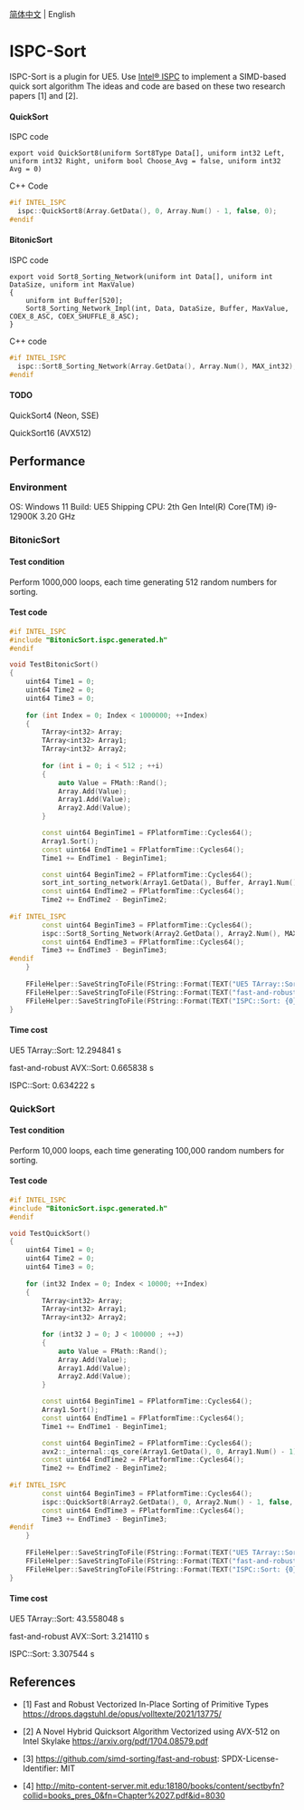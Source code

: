 [简体中文](./README_ZH.md) | English

# ISPC-Sort

ISPC-Sort is a plugin for UE5. Use [Intel® ISPC](https://github.com/ispc/ispc) to implement a SIMD-based quick sort algorithm
The ideas and code are based on these two research papers [1] and [2].

#### QuickSort

ISPC code
```
export void QuickSort8(uniform Sort8Type Data[], uniform int32 Left, uniform int32 Right, uniform bool Choose_Avg = false, uniform int32 Avg = 0)
```
C++ Code
```cpp
#if INTEL_ISPC
  ispc::QuickSort8(Array.GetData(), 0, Array.Num() - 1, false, 0);
#endif
```

#### BitonicSort

ISPC code
```
export void Sort8_Sorting_Network(uniform int Data[], uniform int DataSize, uniform int MaxValue)
{
    uniform int Buffer[520];
    Sort8_Sorting_Network_Impl(int, Data, DataSize, Buffer, MaxValue, COEX_8_ASC, COEX_SHUFFLE_8_ASC);
}
```
C++ code
```cpp
#if INTEL_ISPC
  ispc::Sort8_Sorting_Network(Array.GetData(), Array.Num(), MAX_int32);
#endif
```

#### TODO

QuickSort4 (Neon, SSE)

QuickSort16 (AVX512)

## Performance

### Environment

OS: Windows 11
Build: UE5 Shipping
CPU: 2th Gen Intel(R) Core(TM) i9-12900K   3.20 GHz

### BitonicSort

#### Test condition

Perform 1000,000 loops, each time generating 512 random numbers for sorting.

#### Test code

```cpp
#if INTEL_ISPC
#include "BitonicSort.ispc.generated.h"
#endif

void TestBitonicSort()
{
	uint64 Time1 = 0;
	uint64 Time2 = 0;
	uint64 Time3 = 0;
	
	for (int Index = 0; Index < 1000000; ++Index)
	{
		TArray<int32> Array;
		TArray<int32> Array1;
		TArray<int32> Array2;
		
		for (int i = 0; i < 512 ; ++i)
		{
			auto Value = FMath::Rand();
			Array.Add(Value);
			Array1.Add(Value);
			Array2.Add(Value);
		}

		const uint64 BeginTime1 = FPlatformTime::Cycles64();
		Array1.Sort();
		const uint64 EndTime1 = FPlatformTime::Cycles64();
		Time1 += EndTime1 - BeginTime1;

		const uint64 BeginTime2 = FPlatformTime::Cycles64();
		sort_int_sorting_network(Array1.GetData(), Buffer, Array1.Num());
		const uint64 EndTime2 = FPlatformTime::Cycles64();
		Time2 += EndTime2 - BeginTime2;
		
#if INTEL_ISPC
		const uint64 BeginTime3 = FPlatformTime::Cycles64();
		ispc::Sort8_Sorting_Network(Array2.GetData(), Array2.Num(), MAX_int32);
		const uint64 EndTime3 = FPlatformTime::Cycles64();
		Time3 += EndTime3 - BeginTime3;
#endif
	}
	
	FFileHelper::SaveStringToFile(FString::Format(TEXT("UE5 TArray::Sort: {0}"), {FPlatformTime::ToSeconds64(Time1)}), TEXT("J:\\TArray.txt"));
	FFileHelper::SaveStringToFile(FString::Format(TEXT("fast-and-robust AVX::Sort: {0}"), {FPlatformTime::ToSeconds64(Time2)}), TEXT("J:\\AVX.txt"));
	FFileHelper::SaveStringToFile(FString::Format(TEXT("ISPC::Sort: {0}"), {FPlatformTime::ToSeconds64(Time3)}), TEXT("J:\\ISPC.txt"));
}

```

#### Time cost

UE5 TArray::Sort:             12.294841 s

fast-and-robust AVX::Sort:    0.665838 s

ISPC::Sort:                   0.634222 s


### QuickSort

#### Test condition

Perform 10,000 loops, each time generating 100,000 random numbers for sorting.

#### Test code

```cpp
#if INTEL_ISPC
#include "BitonicSort.ispc.generated.h"
#endif 

void TestQuickSort()
{
	uint64 Time1 = 0;
	uint64 Time2 = 0;
	uint64 Time3 = 0;
	
	for (int32 Index = 0; Index < 10000; ++Index)
	{
		TArray<int32> Array;
		TArray<int32> Array1;
		TArray<int32> Array2;
		
		for (int32 J = 0; J < 100000 ; ++J)
		{
			auto Value = FMath::Rand();
			Array.Add(Value);
			Array1.Add(Value);
			Array2.Add(Value);
		}

		const uint64 BeginTime1 = FPlatformTime::Cycles64();
		Array1.Sort();
		const uint64 EndTime1 = FPlatformTime::Cycles64();
		Time1 += EndTime1 - BeginTime1;

		const uint64 BeginTime2 = FPlatformTime::Cycles64();
		avx2::_internal::qs_core(Array1.GetData(), 0, Array1.Num() - 1);
		const uint64 EndTime2 = FPlatformTime::Cycles64();
		Time2 += EndTime2 - BeginTime2;
		
#if INTEL_ISPC
		const uint64 BeginTime3 = FPlatformTime::Cycles64();
		ispc::QuickSort8(Array2.GetData(), 0, Array2.Num() - 1, false, 0);
		const uint64 EndTime3 = FPlatformTime::Cycles64();
		Time3 += EndTime3 - BeginTime3;
#endif
	}
	
	FFileHelper::SaveStringToFile(FString::Format(TEXT("UE5 TArray::Sort: {0}"), {FPlatformTime::ToSeconds64(Time1)}), TEXT("J:\\TArray.txt"));
	FFileHelper::SaveStringToFile(FString::Format(TEXT("fast-and-robust AVX::Sort: {0}"), {FPlatformTime::ToSeconds64(Time2)}), TEXT("J:\\AVX.txt"));
	FFileHelper::SaveStringToFile(FString::Format(TEXT("ISPC::Sort: {0}"), {FPlatformTime::ToSeconds64(Time3)}), TEXT("J:\\ISPC.txt"));
}

```

#### Time cost

UE5 TArray::Sort:             43.558048 s

fast-and-robust AVX::Sort:    3.214110 s

ISPC::Sort:                   3.307544 s

## References

* [1] Fast and Robust Vectorized In-Place Sorting of Primitive Types
  https://drops.dagstuhl.de/opus/volltexte/2021/13775/

* [2] A Novel Hybrid Quicksort Algorithm Vectorized using AVX-512 on Intel
  Skylake https://arxiv.org/pdf/1704.08579.pdf

* [3] https://github.com/simd-sorting/fast-and-robust: SPDX-License-Identifier: MIT

* [4] http://mitp-content-server.mit.edu:18180/books/content/sectbyfn?collid=books_pres_0&fn=Chapter%2027.pdf&id=8030

